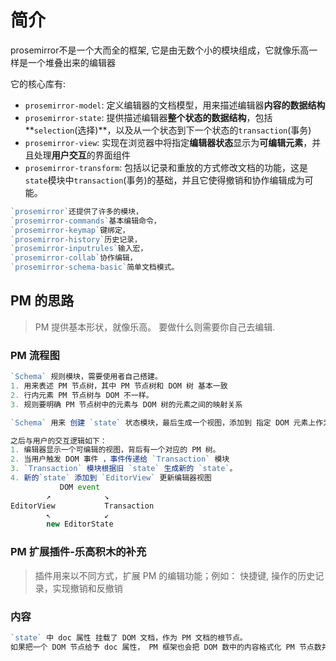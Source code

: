# 简介

prosemirror不是一个大而全的框架,  它是由无数个小的模块组成，它就像乐高一样是一个堆叠出来的编辑器

它的核心库有:

- `prosemirror-model`: 定义编辑器的文档模型，用来描述编辑器**内容的数据结构**
- `prosemirror-state`: 提供描述编辑器**整个状态的数据结构**，包括**`selection`(选择)**，以及从一个状态到下一个状态的`transaction`(事务)
- `prosemirror-view`: 实现在浏览器中将指定**编辑器状态**显示为**可编辑元素**，并且处理**用户交互**的界面组件
- `prosemirror-transform`: 包括以记录和重放的方式修改文档的功能，这是`state`模块中`transaction`(事务)的基础，并且它使得撤销和协作编辑成为可能。

~~~js
`prosemirror`还提供了许多的模块，
`prosemirror-commands`基本编辑命令，
`prosemirror-keymap`键绑定，
`prosemirror-history`历史记录，
`prosemirror-inputrules`输入宏，
`prosemirror-collab`协作编辑，
`prosemirror-schema-basic`简单文档模式。
~~~



## PM 的思路

> PM 提供基本形状，就像乐高。 要做什么则需要你自己去编辑.

### PM 流程图

~~~js
`Schema` 规则模块，需要使用者自己搭建。 
1. 用来表述 PM 节点树，其中 PM 节点树和 DOM 树 基本一致
2. 行内元素 PM 节点树与 DOM 不一样。
3. 规则要明确 PM 节点树中的元素与 DOM 树的元素之间的映射关系

`Schema` 用来 创建 `state` 状态模块，最后生成一个视图，添加到 指定 DOM 元素上作为 PM 树的根节点。然后渲染成一个可编辑的 DOM 节点。

之后与用户的交互逻辑如下： 
1. 编辑器显示一个可编辑的视图，背后有一个对应的 PM 树。
2. 当用户触发 DOM 事件 ，事件传递给 `Transaction` 模块
3. `Transaction` 模块根据旧 `state` 生成新的 `state`。
4. 新的`state` 添加到 `EditorView` 更新编辑器视图
           DOM event
        ↗            ↘
EditorView           Transaction
        ↖            ↙
        new EditorState

~~~

### PM 扩展插件-乐高积木的补充

> 插件用来以不同方式，扩展 PM 的编辑功能；例如： 快捷键, 操作的历史记录，实现撤销和反撤销



### 内容

~~~js
`state` 中 doc 属性 挂载了 DOM 文档，作为 PM 文档的根节点。
如果把一个 DOM 节点给予 doc 属性， PM 框架也会把 DOM 数中的内容格式化 PM 节点数并从中间解析出 规则。而不需要手动指定规则
~~~

































































